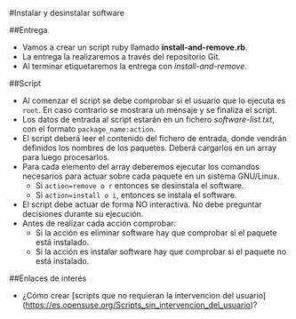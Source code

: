 
#Instalar y desinstalar software

##Entrega
* Vamos a crear un script ruby llamado **install-and-remove.rb**.
* La entrega la realizaremos a través del repositorio Git.
* Al terminar etiquetaremos la entrega con *install-and-remove*.

##Script
* Al comenzar el script se debe comprobar si el usuario que lo ejecuta es
`root`. En caso contrario se mostrara un mensaje y se finaliza el script.
* Los datos de entrada al script estarán en un fichero *software-list.txt*,
con el formato `package_name:action`.
* El script deberá leer el contenido del fichero de entrada, 
donde vendrán definidos los nombres de los paquetes. Deberá cargarlos en un array
para luego procesarlos.
* Para cada elemento del array deberemos ejecutar los comandos necesarios
para actuar sobre cada paquete en un sistema GNU/Linux.
    * Si `action=remove o r` entonces se desinstala el software.
    * Si `action=install o i`, entonces se instala el software.
* El script debe actuar de forma NO interactiva. No debe preguntar decisiones
durante su ejecución.
* Antes de realizar cada acción comprobar:
    * Si la acción es eliminar software hay que comprobar si el paquete está instalado.
    * Si la acción es instalar software hay que comprobar si el paquete no está instalado.

##Enlaces de interés
* ¿Cómo crear [scripts que no requieran la intervencion del usuario]
 (https://es.opensuse.org/Scripts_sin_intervencion_del_usuario)?

